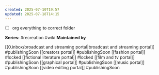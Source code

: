 ```yaml
---
created: 2025-07-10T19:57
updated: 2025-07-18T14:15
---
```

- [ ] org everything to correct folder

**Series**: #recreation #wiki 
**Maintained by** 

[[0.inbox/broadcast and streaming portal|broadcast and streaming portal]] #publishingSoon 
[[creators portal]] #publishingSoon 
[[fashion portal]] #locked 
[[fictional literature portal]] #locked
[[film and tv portal]] #publishingSoon 
[[graphical portal]] #publishingSoon 
[[music portal]] #publishingSoon 
[[video editing portal]] #publishingSoon 


